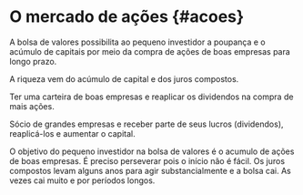 # O mercado de ações {#acoes}

A bolsa de valores possibilita ao pequeno investidor a poupança e o acúmulo de capitais por meio da compra de ações de boas empresas para longo prazo.

A riqueza vem do acúmulo de capital e dos juros compostos.

Ter uma carteira de boas empresas e reaplicar os dividendos na compra de mais ações.

Sócio de grandes empresas e receber parte de seus lucros (dividendos), reaplicá-los e aumentar o capital.

O objetivo do pequeno investidor na bolsa de valores é o acumulo de ações de boas empresas. É preciso perseverar pois o início não é fácil. Os juros compostos levam alguns anos para agir substancialmente e a bolsa cai. As vezes cai muito e por períodos longos.
